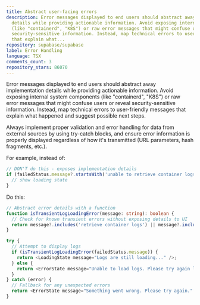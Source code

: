 ```yaml
---
title: Abstract user-facing errors
description: Error messages displayed to end users should abstract away implementation
  details while providing actionable information. Avoid exposing internal system components
  (like "containerd", "K8S") or raw error messages that might confuse users or reveal
  security-sensitive information. Instead, map technical errors to user-friendly messages
  that explain what...
repository: supabase/supabase
label: Error Handling
language: TSX
comments_count: 3
repository_stars: 86070
---
```


Error messages displayed to end users should abstract away implementation details while providing actionable information. Avoid exposing internal system components (like "containerd", "K8S") or raw error messages that might confuse users or reveal security-sensitive information. Instead, map technical errors to user-friendly messages that explain what happened and suggest possible next steps.

Always implement proper validation and error handling for data from external sources by using try-catch blocks, and ensure error information is properly displayed regardless of how it's transmitted (URL parameters, hash fragments, etc.).

For example, instead of:
```typescript
// DON'T do this - exposes implementation details
if (failedStatus.message?.startsWith('unable to retrieve container logs for containerd://')) {
  // show loading state
}
```

Do this:
```typescript
// Abstract error details with a function
function isTransientLogLoadingError(message: string): boolean {
  // Check for known transient errors without exposing details to UI
  return message?.includes('retrieve container logs') || message?.includes('logs unavailable');
}

try {
  // Attempt to display logs
  if (isTransientLogLoadingError(failedStatus.message)) {
    return <LoadingState message="Logs are still loading..." />;
  } else {
    return <ErrorState message="Unable to load logs. Please try again later." />;
  }
} catch (error) {
  // Fallback for any unexpected errors
  return <ErrorState message="Something went wrong. Please try again." />;
}
```